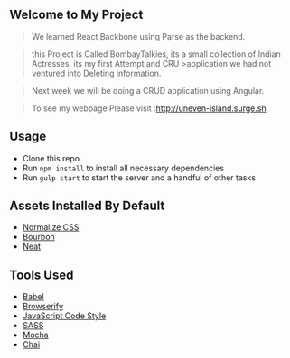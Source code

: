## Welcome to My Project

> We learned React Backbone using Parse as the backend.

>this Project is Called BombayTalkies, its a small collection of Indian Actresses, its my first Attempt and CRU >application we had not ventured into Deleting information.

>Next week we will be doing a CRUD application using Angular.

> To see my webpage Please visit :http://uneven-island.surge.sh


## Usage

- Clone this repo
- Run `npm install` to install all necessary dependencies
- Run `gulp start` to start the server and a handful of other tasks


## Assets Installed By Default

- [Normalize CSS](https://necolas.github.io/normalize.css/)
- [Bourbon](http://bourbon.io/)
- [Neat](http://neat.bourbon.io/)


## Tools Used

- [Babel](https://babeljs.io/)
- [Browserify](http://browserify.org/)
- [JavaScript Code Style](http://jscs.info/)
- [SASS](http://sass-lang.com/)
- [Mocha](https://mochajs.org/)
- [Chai](http://chaijs.com/)
